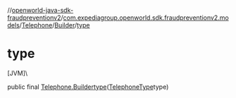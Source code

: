 //[openworld-java-sdk-fraudpreventionv2](../../../../index.md)/[com.expediagroup.openworld.sdk.fraudpreventionv2.models](../../index.md)/[Telephone](../index.md)/[Builder](index.md)/[type](type.md)

# type

[JVM]\

public final [Telephone.Builder](index.md)[type](type.md)([TelephoneType](../../-telephone-type/index.md)type)
